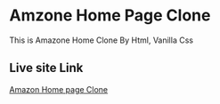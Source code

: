
# Amzone Home Page Clone

This is Amazone Home Clone By Html, Vanilla Css

## Live site Link

[Amazon Home  page Clone](https://amazon-clone-5ojd1a66v-jahid-hasans-projects-cd8af4f7.vercel.app)
